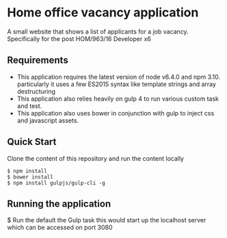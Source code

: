 # Home office vacancy application
A small website that shows a list of applicants for a job vacancy. Specifically for the post HOM/963/16 Developer x6

## Requirements
- This application requires the latest version of node v6.4.0 and npm 3.10. particularly it uses a few ES2015 syntax like template strings and array destructuring
- This application also relies heavily on gulp 4 to run various custom task and test.
- This application also uses bower in conjunction with gulp to inject css and javascript assets.


## Quick Start
Clone the content of this repository and run the content locally
```
$ npm install
$ bower install
$ npm install gulpjs/gulp-cli -g
```

## Running the application

$ Run the default the Gulp task this would start up the localhost server which can be accessed on port 3080
